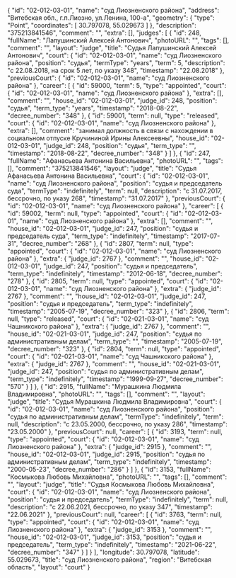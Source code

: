 {
    "id": "02-012-03-01",
    "name": "суд Лиозненского района",
    "address": "Витебская обл., г.п.Лиозно, ул.Ленина, 100-а",
    "geometry": {
        "type": "Point",
        "coordinates": [
            30.797078,
            55.029673
        ]
    },
    "description": "375213841546",
    "comment": "",
    "extra": [],
    "judges": [
        {
            "id": 248,
            "fullName": "Лапушинский Алексей Антонович",
            "photoURL": "",
            "tags": [],
            "comment": "",
            "layout": "judge",
            "title": "Судья Лапушинский Алексей Антонович",
            "court": {
                "id": "02-012-03-01",
                "name": "суд Лиозненского района",
                "position": "судья",
                "termType": "years",
                "term": 5,
                "description": "c 22.08.2018, на срок 5 лет, по указу 348",
                "timestamp": "22.08.2018"
            },
            "previousCourt": {
                "id": "02-012-03-01",
                "name": "суд Лиозненского района"
            },
            "career": [
                {
                    "id": 59000,
                    "term": 5,
                    "type": "appointed",
                    "court": {
                        "id": "02-012-03-01",
                        "name": "суд Лиозненского района"
                    },
                    "extra": [],
                    "comment": "",
                    "house_id": "02-012-03-01",
                    "judge_id": 248,
                    "position": "судья",
                    "term_type": "years",
                    "timestamp": "2018-08-22",
                    "decree_number": "348"
                },
                {
                    "id": 59001,
                    "term": null,
                    "type": "released",
                    "court": {
                        "id": "02-012-03-01",
                        "name": "суд Лиозненского района"
                    },
                    "extra": [],
                    "comment": "занимал должность в связи с нахождении в социальном отпуске Кручининой Ирины Алексеевны",
                    "house_id": "02-012-03-01",
                    "judge_id": 248,
                    "position": "судья",
                    "term_type": "",
                    "timestamp": "2018-08-22",
                    "decree_number": "348"
                }
            ]
        },
        {
            "id": 247,
            "fullName": "Афанасьева Антонина Васильевна",
            "photoURL": "",
            "tags": [],
            "comment": "375213841546",
            "layout": "judge",
            "title": "Судья Афанасьева Антонина Васильевна",
            "court": {
                "id": "02-012-03-01",
                "name": "суд Лиозненского района",
                "position": "судья и председатель суда",
                "termType": "indefinitely",
                "term": null,
                "description": "c 31.07.2017, бессрочно, по указу 268",
                "timestamp": "31.07.2017"
            },
            "previousCourt": {
                "id": "02-012-03-01",
                "name": "суд Лиозненского района"
            },
            "career": [
                {
                    "id": 59002,
                    "term": null,
                    "type": "appointed",
                    "court": {
                        "id": "02-012-03-01",
                        "name": "суд Лиозненского района"
                    },
                    "extra": [],
                    "comment": "",
                    "house_id": "02-012-03-01",
                    "judge_id": 247,
                    "position": "судья и председатель суда",
                    "term_type": "indefinitely",
                    "timestamp": "2017-07-31",
                    "decree_number": "268"
                },
                {
                    "id": 2807,
                    "term": null,
                    "type": "appointed",
                    "court": {
                        "id": "02-012-03-01",
                        "name": "суд Лиозненского района"
                    },
                    "extra": {
                        "judge_id": 2767
                    },
                    "comment": "",
                    "house_id": "02-012-03-01",
                    "judge_id": 247,
                    "position": "судья и председатель",
                    "term_type": "indefinitely",
                    "timestamp": "2012-06-18",
                    "decree_number": "278"
                },
                {
                    "id": 2805,
                    "term": null,
                    "type": "appointed",
                    "court": {
                        "id": "02-012-03-01",
                        "name": "суд Лиозненского района"
                    },
                    "extra": {
                        "judge_id": 2767
                    },
                    "comment": "",
                    "house_id": "02-012-03-01",
                    "judge_id": 247,
                    "position": "судья и председатель",
                    "term_type": "indefinitely",
                    "timestamp": "2005-07-19",
                    "decree_number": "323"
                },
                {
                    "id": 2806,
                    "term": null,
                    "type": "released",
                    "court": {
                        "id": "02-021-03-01",
                        "name": "суд Чашникского района"
                    },
                    "extra": {
                        "judge_id": 2767
                    },
                    "comment": "",
                    "house_id": "02-021-03-01",
                    "judge_id": 247,
                    "position": "судья по административным делам",
                    "term_type": "",
                    "timestamp": "2005-07-19",
                    "decree_number": "323"
                },
                {
                    "id": 2804,
                    "term": null,
                    "type": "appointed",
                    "court": {
                        "id": "02-021-03-01",
                        "name": "суд Чашникского района"
                    },
                    "extra": {
                        "judge_id": 2767
                    },
                    "comment": "",
                    "house_id": "02-021-03-01",
                    "judge_id": 247,
                    "position": "судья по административным делам",
                    "term_type": "indefinitely",
                    "timestamp": "1999-09-27",
                    "decree_number": "570"
                }
            ]
        },
        {
            "id": 2915,
            "fullName": "Мурашкина Людмила Владимировна",
            "photoURL": "",
            "tags": [],
            "comment": "",
            "layout": "judge",
            "title": "Судья Мурашкина Людмила Владимировна",
            "court": {
                "id": "02-012-03-01",
                "name": "суд Лиозненского района",
                "position": "судья по административным делам",
                "termType": "indefinitely",
                "term": null,
                "description": "c 23.05.2000, бессрочно, по указу 286",
                "timestamp": "23.05.2000"
            },
            "previousCourt": null,
            "career": [
                {
                    "id": 3193,
                    "term": null,
                    "type": "appointed",
                    "court": {
                        "id": "02-012-03-01",
                        "name": "суд Лиозненского района"
                    },
                    "extra": {
                        "judge_id": 2915
                    },
                    "comment": "",
                    "house_id": "02-012-03-01",
                    "judge_id": 2915,
                    "position": "судья по административным делам",
                    "term_type": "indefinitely",
                    "timestamp": "2000-05-23",
                    "decree_number": "286"
                }
            ]
        },
        {
            "id": 3153,
            "fullName": "Космыкова Любовь Михайловна",
            "photoURL": "",
            "tags": [],
            "comment": "",
            "layout": "judge",
            "title": "Судья Космыкова Любовь Михайловна",
            "court": {
                "id": "02-012-03-01",
                "name": "суд Лиозненского района",
                "position": "судья и председатель",
                "termType": "indefinitely",
                "term": null,
                "description": "c 22.06.2021, бессрочно, по указу 347",
                "timestamp": "22.06.2021"
            },
            "previousCourt": null,
            "career": [
                {
                    "id": 3763,
                    "term": null,
                    "type": "appointed",
                    "court": {
                        "id": "02-012-03-01",
                        "name": "суд Лиозненского района"
                    },
                    "extra": {
                        "judge_id": 3153
                    },
                    "comment": "",
                    "house_id": "02-012-03-01",
                    "judge_id": 3153,
                    "position": "судья и председатель",
                    "term_type": "indefinitely",
                    "timestamp": "2021-06-22",
                    "decree_number": "347"
                }
            ]
        }
    ],
    "longitude": 30.797078,
    "latitude": 55.029673,
    "title": "суд Лиозненского района",
    "region": "Витебская область",
    "layout": "court"
}